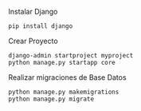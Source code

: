 Instalar Django

    pip install django

Crear Proyecto

    django-admin startproject myproject
    python manage.py startapp core


Realizar migraciones de Base Datos

    python manage.py makemigrations
    python manage.py migrate